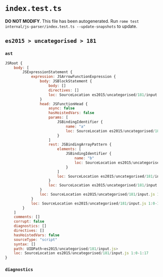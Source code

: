 # `index.test.ts`

**DO NOT MODIFY**. This file has been autogenerated. Run `rome test internal/js-parser/index.test.ts --update-snapshots` to update.

## `es2015 > uncategorised > 181`

### `ast`

```javascript
JSRoot {
	body: [
		JSExpressionStatement {
			expression: JSArrowFunctionExpression {
				body: JSBlockStatement {
					body: []
					directives: []
					loc: SourceLocation es2015/uncategorised/181/input.js 1:15-1:17
				}
				head: JSFunctionHead {
					async: false
					hasHoistedVars: false
					params: [
						JSBindingIdentifier {
							name: "a"
							loc: SourceLocation es2015/uncategorised/181/input.js 1:1-1:2 (a)
						}
					]
					rest: JSBindingArrayPattern {
						elements: [
							JSBindingIdentifier {
								name: "b"
								loc: SourceLocation es2015/uncategorised/181/input.js 1:8-1:9 (b)
							}
						]
						loc: SourceLocation es2015/uncategorised/181/input.js 1:7-1:10
					}
					loc: SourceLocation es2015/uncategorised/181/input.js 1:0-1:14
				}
				loc: SourceLocation es2015/uncategorised/181/input.js 1:0-1:17
			}
			loc: SourceLocation es2015/uncategorised/181/input.js 1:0-1:17
		}
	]
	comments: []
	corrupt: false
	diagnostics: []
	directives: []
	hasHoistedVars: false
	sourceType: "script"
	syntax: []
	path: UIDPath<es2015/uncategorised/181/input.js>
	loc: SourceLocation es2015/uncategorised/181/input.js 1:0-1:17
}
```

### `diagnostics`

```

```
